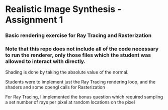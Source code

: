 # Realistic Image Synthesis - Assignment 1
### Basic rendering exercise for Ray Tracing and Rasterization
### Note that this repo does not include all of the code necessary to run the renderer, only those files which the student was allowed to interact with directly.

Shading is done by taking the absolute value of the normal.

Students were to implement just the Ray Tracing rendering loop, and the shaders and some opengl calls for Rasterization

For Ray Tracing, I implemented the bonus question which required sampling a set number of rays per pixel at random locations on the pixel
